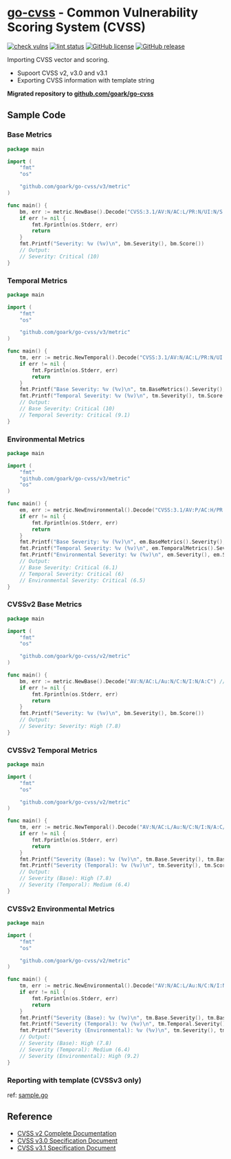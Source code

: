 # [go-cvss] - Common Vulnerability Scoring System (CVSS)

[![check vulns](https://github.com/goark/go-cvss/workflows/vulns/badge.svg)](https://github.com/goark/go-cvss/actions)
[![lint status](https://github.com/goark/go-cvss/workflows/lint/badge.svg)](https://github.com/goark/go-cvss/actions)
[![GitHub license](https://img.shields.io/badge/license-Apache%202-blue.svg)](https://raw.githubusercontent.com/goark/go-cvss/master/LICENSE)
[![GitHub release](https://img.shields.io/github/release/goark/go-cvss.svg)](https://github.com/goark/go-cvss/releases/latest)

Importing CVSS vector and scoring.

- Supoort CVSS v2, v3.0 and v3.1
- Exporting CVSS information with template string

**Migrated repository to [github.com/goark/go-cvss][go-cvss]**

## Sample Code

### Base Metrics

```go
package main

import (
    "fmt"
    "os"

    "github.com/goark/go-cvss/v3/metric"
)

func main() {
    bm, err := metric.NewBase().Decode("CVSS:3.1/AV:N/AC:L/PR:N/UI:N/S:C/C:H/I:H/A:H") //CVE-2020-1472: ZeroLogon
    if err != nil {
        fmt.Fprintln(os.Stderr, err)
        return
    }
    fmt.Printf("Severity: %v (%v)\n", bm.Severity(), bm.Score())
    // Output:
    // Severity: Critical (10)
}
```

### Temporal Metrics

```go
package main

import (
    "fmt"
    "os"

    "github.com/goark/go-cvss/v3/metric"
)

func main() {
    tm, err := metric.NewTemporal().Decode("CVSS:3.1/AV:N/AC:L/PR:N/UI:N/S:C/C:H/I:H/A:H/E:F/RL:W/RC:R") //CVE-2020-1472: ZeroLogon
    if err != nil {
        fmt.Fprintln(os.Stderr, err)
        return
    }
    fmt.Printf("Base Severity: %v (%v)\n", tm.BaseMetrics().Severity(), tm.BaseMetrics().Score())
    fmt.Printf("Temporal Severity: %v (%v)\n", tm.Severity(), tm.Score())
    // Output:
    // Base Severity: Critical (10)
    // Temporal Severity: Critical (9.1)
}
```

### Environmental Metrics

```go
package main

import (
	"fmt"
	"github.com/goark/go-cvss/v3/metric"
	"os"
)

func main() {
	em, err := metric.NewEnvironmental().Decode("CVSS:3.1/AV:P/AC:H/PR:H/UI:N/S:U/C:H/I:H/A:H/E:F/RL:U/RC:C/CR:M/IR:H/AR:M/MAV:L/MAC:H/MPR:L/MUI:R/MS:U/MC:L/MI:H/MA:L") //Random CVSS Vector
	if err != nil {
		fmt.Fprintln(os.Stderr, err)
		return
	}
	fmt.Printf("Base Severity: %v (%v)\n", em.BaseMetrics().Severity(), em.BaseMetrics().Score())
	fmt.Printf("Temporal Severity: %v (%v)\n", em.TemporalMetrics().Severity(), em.TemporalMetrics().Score())
	fmt.Printf("Environmental Severity: %v (%v)\n", em.Severity(), em.Score())
	// Output:
	// Base Severity: Critical (6.1)
	// Temporal Severity: Critical (6)
	// Environmental Severity: Critical (6.5)
}
```

### CVSSv2 Base Metrics

```go
package main

import (
	"fmt"
	"os"

	"github.com/goark/go-cvss/v2/metric"
)

func main() {
	bm, err := metric.NewBase().Decode("AV:N/AC:L/Au:N/C:N/I:N/A:C") //CVE-2002-0392
	if err != nil {
		fmt.Fprintln(os.Stderr, err)
		return
	}
	fmt.Printf("Severity: %v (%v)\n", bm.Severity(), bm.Score())
	// Output:
	// Severity: Severity: High (7.8)
}
```

### CVSSv2 Temporal Metrics

```go
package main

import (
	"fmt"
	"os"

	"github.com/goark/go-cvss/v2/metric"
)

func main() {
	tm, err := metric.NewTemporal().Decode("AV:N/AC:L/Au:N/C:N/I:N/A:C/E:F/RL:OF/RC:C") //CVE-2002-0392
	if err != nil {
		fmt.Fprintln(os.Stderr, err)
		return
	}
	fmt.Printf("Severity (Base): %v (%v)\n", tm.Base.Severity(), tm.Base.Score())
	fmt.Printf("Severity (Temporal): %v (%v)\n", tm.Severity(), tm.Score())
	// Output:
	// Severity (Base): High (7.8)
	// Severity (Temporal): Medium (6.4)
}
```

### CVSSv2 Environmental Metrics

```go
package main

import (
	"fmt"
	"os"

	"github.com/goark/go-cvss/v2/metric"
)

func main() {
	tm, err := metric.NewEnvironmental().Decode("AV:N/AC:L/Au:N/C:N/I:N/A:C/E:F/RL:OF/RC:C/CDP:H/TD:H/CR:M/IR:M/AR:H") //CVE-2002-0392
	if err != nil {
		fmt.Fprintln(os.Stderr, err)
		return
	}
	fmt.Printf("Severity (Base): %v (%v)\n", tm.Base.Severity(), tm.Base.Score())
	fmt.Printf("Severity (Temporal): %v (%v)\n", tm.Temporal.Severity(), tm.Temporal.Score())
	fmt.Printf("Severity (Environmental): %v (%v)\n", tm.Severity(), tm.Score())
	// Output:
	// Severity (Base): High (7.8)
	// Severity (Temporal): Medium (6.4)
	// Severity (Environmental): High (9.2)
}
```

### Reporting with template (CVSSv3 only)

ref: [sample.go](https://github.com/goark/go-cvss/blob/master/sample/sample.go)

## Reference

- [CVSS v2 Complete Documentation](https://www.first.org/cvss/v2/guide)
- [CVSS v3.0 Specification Document](https://www.first.org/cvss/v3.0/specification-document)
- [CVSS v3.1 Specification Document](https://www.first.org/cvss/v3.1/specification-document)

[go-cvss]: https://github.com/goark/go-cvss
